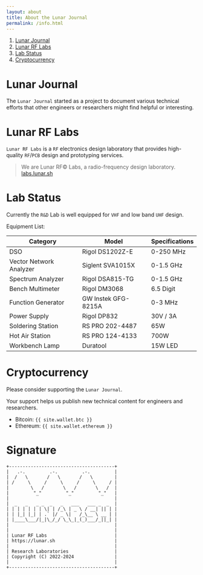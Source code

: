 ```yaml
---
layout: about
title: About the Lunar Journal
permalink: /info.html
---
```


<meta name="robots" content="noindex">

1. [Lunar Journal](#lunar-journal)
2. [Lunar RF Labs](#lunar-rf-labs)
3. [Lab Status](#lab-status)
4. [Cryptocurrency](#cryptocurrency)

# Lunar Journal

The `Lunar Journal` started as a project to document various technical efforts that
other engineers or researchers might find helpful or interesting.

# Lunar RF Labs

`Lunar RF Labs` is a `RF` electronics design laboratory that provides high-quality `RF`/`PCB`
design and prototyping services. 

> We are Lunar RF© Labs, a radio-frequency design laboratory.<br>
[labs.lunar.sh](https://labs.lunar.sh)

# Lab Status

Currently the `R&D` Lab is well equipped for `VHF` and low band `UHF` design.

Equipment List:

| Category               | Model                  | Specifications          |
|------------------------|------------------------|-------------------------|
| DSO                    | Rigol DS1202Z-E        | 0-250 MHz               |
| Vector Network Analyzer| Siglent SVA1015X       | 0-1.5 GHz               |
| Spectrum Analyzer      | Rigol DSA815-TG        | 0-1.5 GHz               |
| Bench Multimeter       | Rigol DM3068           | 6.5 Digit               |
| Function Generator     | GW Instek GFG-8215A    | 0-3 MHz                 |
| Power Supply           | Rigol DP832            | 30V / 3A                |
| Soldering Station      | RS PRO 202-4487        | 65W                     |
| Hot Air Station        | RS PRO 124-4133        | 700W                    |
| Workbench Lamp         | Duratool               | 15W LED                 |

# Cryptocurrency

Please consider supporting the `Lunar Journal`. 

Your support helps us publish new technical content for engineers and researchers.

* Bitcoin: `{{ site.wallet.btc }}`
* Ethereum: `{{ site.wallet.ethereum }}`

# Signature

```
+---------------------------------------+
|   .-.         .-.         .-.         |
|  /   \       /   \       /   \        |
| /     \     /     \     /     \     / |
|        \   /       \   /       \   /  |
|         "_"         "_"         "_"   |
|                                       |
|  _   _   _ _  _   _   ___   ___ _  _  |
| | | | | | | \| | /_\ | _ \ / __| || | |
| | |_| |_| | .` |/ _ \|   /_\__ \ __ | |
| |____\___/|_|\_/_/ \_\_|_(_)___/_||_| |
|                                       |
|                                       |
| Lunar RF Labs                         |
| https://lunar.sh                      |
|                                       |
| Research Laboratories                 |
| Copyright (C) 2022-2024               |
|                                       |
+---------------------------------------+
```
